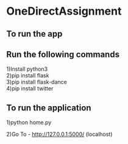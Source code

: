 # OneDirectAssignment<br>
## To run the app<br>
## Run the following commands<br>
1)Install python3<br>
2)pip install flask<br>
3)pip install flask-dance<br>
4)pip install twitter<br>
## To run the application 
1)python home.py

2)Go To - http://127.0.0.1:5000/ (localhost)
